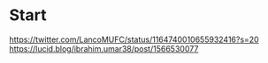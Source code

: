 # Start
https://twitter.com/LancoMUFC/status/1164740010655932416?s=20
https://lucid.blog/ibrahim.umar38/post/1566530077
